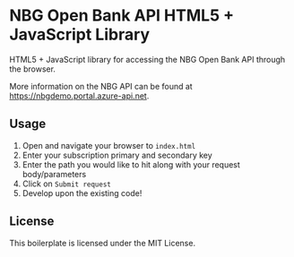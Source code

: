 # NBG Open Bank API HTML5 + JavaScript Library

HTML5 + JavaScript library for accessing the NBG Open Bank API through the browser.

More information on the NBG API can be found at https://nbgdemo.portal.azure-api.net.

## Usage

1. Open and navigate your browser to `index.html`
2. Enter your subscription primary and secondary key
3. Enter the path you would like to hit along with your request body/parameters
4. Click on `Submit request`
5. Develop upon the existing code!

## License

This boilerplate is licensed under the MIT License.
